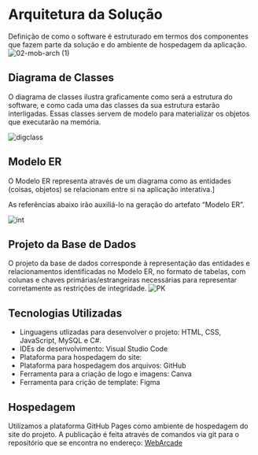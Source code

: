 # Arquitetura da Solução


Definição de como o software é estruturado em termos dos componentes que fazem parte da solução e do ambiente de hospedagem da aplicação.
![02-mob-arch (1)](https://github.com/ICEI-PUC-Minas-PMV-ADS/pmv-ads-2024-1-e2-proj-int-t7-grupo2wa/assets/144962568/75618b72-a4b2-4021-980c-f80441045bfa)



## Diagrama de Classes

O diagrama de classes ilustra graficamente como será a estrutura do software, e como cada uma das classes da sua estrutura estarão interligadas. Essas classes servem de modelo para materializar os objetos que executarão na memória.

![digclass](https://github.com/ICEI-PUC-Minas-PMV-ADS/pmv-ads-2024-1-e3-proj-mov-t7-g2/assets/144962568/abd168c5-582b-451b-92b9-30044cb0fec2)


## Modelo ER

O Modelo ER representa através de um diagrama como as entidades (coisas, objetos) se relacionam entre si na aplicação interativa.]

As referências abaixo irão auxiliá-lo na geração do artefato “Modelo ER”.

![int](https://github.com/ICEI-PUC-Minas-PMV-ADS/pmv-ads-2024-1-e3-proj-mov-t7-g2/assets/144962568/4080f9ae-10bf-4a5f-85f0-450fc845bdda)


## Projeto da Base de Dados

O projeto da base de dados corresponde à representação das entidades e relacionamentos identificadas no Modelo ER, no formato de tabelas, com colunas e chaves primárias/estrangeiras necessárias para representar corretamente as restrições de integridade.
 ![PK](https://github.com/ICEI-PUC-Minas-PMV-ADS/pmv-ads-2024-1-e2-proj-int-t7-grupo2wa/assets/144962568/af1e493d-aca3-41f4-83f9-f9f6d4706cea)


## Tecnologias Utilizadas

- Linguagens utlizadas para desenvolver o projeto: HTML, CSS, JavaScript, MySQL e C#.
- IDEs de desenvolvimento: Visual Studio Code
- Plataforma para hospedagem do site: 
- Plataforma para hospedagem dos arquivos: GitHub
- Ferramenta para a criação de logo e imagens: Canva
- Ferramenta para crição de template: Figma

## Hospedagem

Utilizamos a plataforma GitHub Pages como ambiente de hospedagem do site do projeto. A publicação é feita através de comandos via git para o repositório que se encontra no endereço: <a href="https://pages.github.com/">WebArcade</a>
